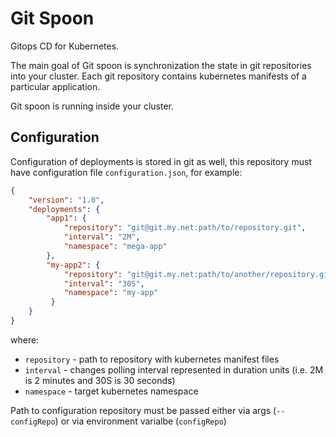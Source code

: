 # Git Spoon
Gitops CD for Kubernetes.

The main goal of Git spoon is synchronization the state in git repositories into your cluster. Each git repository contains kubernetes manifests of a particular application.

Git spoon is running inside your cluster.

## Configuration

Configuration of deployments is stored in git as well, this repository must have configuration file `configuration.json`, for example: 

```json
{
    "version": "1.0",
    "deployments": {
        "app1": {
            "repository": "git@git.my.net:path/to/repository.git",
            "interval": "2M",
            "namespace": "mega-app"
        },
        "my-app2": {
            "repository": "git@git.my.net:path/to/another/repository.git",
            "interval": "30S",
            "namespace": "my-app"
         }
    }
}
```
where:
- `repository` - path to repository with kubernetes manifest files
- `interval` - changes polling interval represented in duration units (i.e. 2M is 2 minutes and 30S is 30 seconds)
- `namespace` - target kubernetes namespace

Path to configuration repository must be passed either via args (`--configRepo`) or via environment varialbe (`configRepo`)

